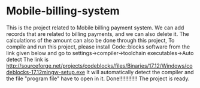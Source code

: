 # Mobile-billing-system
This is the project related to Mobile billing payment system.
We can add records that are related to billing payments, and we can also delete it. The calculations of the amount can also be done through this project,
To compile and run this project, please install Code::blocks software from the link given below and go to settings->compiler->toolchain executables->Auto detect
The link is http://sourceforge.net/projects/codeblocks/files/Binaries/17.12/Windows/codeblocks-17.12mingw-setup.exe
It will automatically detect the compiler and the file "program file" have to open in it.
Done!!!!!!!!!!!! The project is ready.


